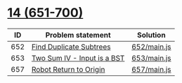 # [14 (651-700)](https://leetcode.com/problemset/all/#page-14)


| ID  | Problem statement                                                                       | Solution                   |
|-----|-----------------------------------------------------------------------------------------|----------------------------|
| 652 | [Find Duplicate Subtrees](https://leetcode.com/problems/find-duplicate-subtrees/)       | [652/main.js](652/main.js) |
| 653 | [Two Sum IV - Input is a BST](https://leetcode.com/problems/two-sum-iv-input-is-a-bst/) | [653/main.js](653/main.js) |
| 657 | [Robot Return to Origin](https://leetcode.com/problems/robot-return-to-origin/)         | [657/main.js](657/main.js) |

